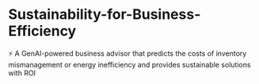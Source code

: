 # Sustainability-for-Business-Efficiency
⚡ A GenAI-powered business advisor that predicts the costs of inventory mismanagement or energy inefficiency and provides sustainable solutions with ROI
